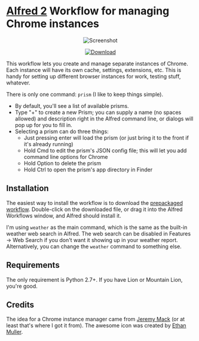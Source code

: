 [Alfred 2][alfred] Workflow for managing Chrome instances
=========================================================

<p align="center">
<img alt="Screenshot" src="https://dl.dropbox.com/s/iy5bfl3bv2u5o62/jc-chrome-prism_screenshot.png" />
</p>

<p align="center">
  <a href="https://dl.dropbox.com/s/xkwm3vlryhacfya/jc-chrome-prism.alfredworkflow"><img src="http://i.imgur.com/E8I5TfU.png" alt="Download"></a>
</p>


This workflow lets you create and manage separate instances of Chrome. Each
instance will have its own cache, settings, extensions, etc. This is handy for
setting up different browser instances for work, testing stuff, whatever.

There is only one command: `prism` (I like to keep things simple).

* By default, you'll see a list of available prisms.
* Type "+" to create a new Prism; you can supply a name (no spaces allowed) and
  description right in the Alfred command line, or dialogs will pop up for you
  to fill in.
* Selecting a prism can do three things:
  * Just pressing enter will load the prism (or just bring it to the front if
    it's already running)
  * Hold Cmd to edit the prism's JSON config file; this will let you add
    command line options for Chrome
  * Hold Option to delete the prism
  * Hold Ctrl to open the prism's app directory in Finder

Installation
------------

The easiest way to install the workflow is to download the
[prepackaged workflow][pkg].  Double-click on the downloaded file, or drag
it into the Alfred Workflows window, and Alfred should install it.

I'm using `weather` as the main command, which is the same as the built-in
weather web search in Alfred. The web search can be disabled in Features &rarr;
Web Search if you don't want it showing up in your weather report.
Alternatively, you can change the `weather` command to something else.

Requirements
------------

The only requirement is Python 2.7+. If you have Lion or Mountain Lion, you're
good.

Credits
-------

The idea for a Chrome instance manager came from [Jeremy Mack][jeremy] (or at
least that's where I got it from). The awesome icon was created by [Ethan
Muller][ethan].

[pkg]: https://dl.dropbox.com/s/xkwm3vlryhacfya/jc-chrome-prism.alfredworkflow
[img]: https://dl.dropbox.com/s/iy5bfl3bv2u5o62/jc-chrome-prism_screenshot.png
[alfred]: http://www.alfredapp.com
[jeremy]: https://github.com/mutewinter
[ethan]: http://dribbble.com/shots/951015-Chrome-Prism-Icon?list=tags&tag=chrome
